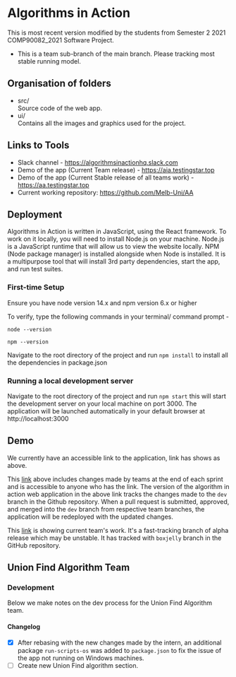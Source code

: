 # Algorithms in Action

This is most recent version modified by the students from Semester 2 2021 COMP90082_2021 Software Project.

* This is a team sub-branch of the main branch. Please tracking most stable running model.

## Organisation of folders

* src/\
    Source code of the web app.
* ui/\
    Contains all the images and graphics used for the project.

## Links to Tools

* Slack channel - <https://algorithmsinactionhq.slack.com>
* Demo of the app (Current Team release) - <https://aia.testingstar.top>
* Demo of the app (Current Stable release of all teams work) - <https://aa.testingstar.top>
* Current working repository: <https://github.com/Melb-Uni/AA>

## Deployment

Algorithms in Action is written in JavaScript, using the React framework. To work on it locally, you will need to install Node.js on your machine. Node.js is a JavaScript runtime that will allow us to view the website locally. NPM (Node package manager) is installed alongside when Node is installed. It is a multipurpose tool that will install 3rd party dependencies, start the app, and run test suites.

### First-time Setup

Ensure you have node version 14.x and npm version 6.x or higher

To verify, type the following commands in your terminal/ command prompt -

`node --version`

`npm --version`

Navigate to the root directory of the project and run `npm install` to install all the dependencies in package.json

### Running a local development server

Navigate to the root directory of the project and run `npm start` this will start the development server on your local machine on port 3000. The application will be launched automatically in your default browser at http://localhost:3000

## Demo

We currently have an accessible link to the application, link has shows as above.

This [link](https://aa.testingstar.top) above includes changes made by teams at the end of each sprint and is accessible to anyone who has the link. The version of the algorithm in action web application in the above link tracks the changes made to the `dev` branch in the Github repository. When a pull request is submitted, approved, and merged into the `dev` branch from respective team branches, the application will be redeployed with the updated changes.

This [link](https://aia.testingstar.top) is showing current team's work. It's a fast-tracking branch of alpha release which may be unstable. It has tracked with `boxjelly` branch in the GitHub repository.

## Union Find Algorithm Team

### Development

Below we make notes on the dev process for the Union Find Algorithm team.

#### Changelog

* [x] After rebasing with the new changes made by the intern, an additional package `run-scripts-os` was added to `package.json` to fix the issue of the app not running on Windows machines.
* [ ] Create new Union Find algorithm section.
